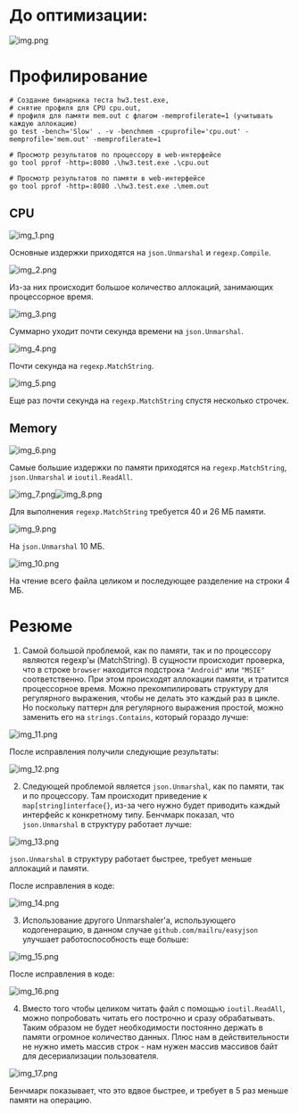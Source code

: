 # До оптимизации:

![img.png](img.png)

# Профилирование
```shell
# Создание бинарника теста hw3.test.exe, 
# снятие профиля для CPU cpu.out,
# профиля для памяти mem.out с флагом -memprofilerate=1 (учитывать каждую аллокацию)
go test -bench='Slow' . -v -benchmem -cpuprofile='cpu.out' -memprofile='mem.out' -memprofilerate=1
```

```shell
# Просмотр результатов по процессору в web-интерфейсе
go tool pprof -http=:8080 .\hw3.test.exe .\cpu.out
```

```shell
# Просмотр результатов по памяти в web-интерфейсе
go tool pprof -http=:8080 .\hw3.test.exe .\mem.out
```
## CPU

![img_1.png](img_1.png)

Основные издержки приходятся на `json.Unmarshal` и `regexp.Compile`.

![img_2.png](img_2.png)

Из-за них происходит большое количество аллокаций, занимающих процессорное время.

![img_3.png](img_3.png)

Суммарно уходит почти секунда времени на `json.Unmarshal`.

![img_4.png](img_4.png)

Почти секунда на `regexp.MatchString`.

![img_5.png](img_5.png)

Еще раз почти секунда на `regexp.MatchString` спустя несколько строчек.

## Memory

![img_6.png](img_6.png)

Самые большие издержки по памяти приходятся на `regexp.MatchString`, `json.Unmarshal` и `ioutil.ReadAll`.

![img_7.png](img_7.png)![img_8.png](img_8.png)

Для выполнения `regexp.MatchString` требуется 40 и 26 МБ памяти.

![img_9.png](img_9.png)

На `json.Unmarshal` 10 МБ.

![img_10.png](img_10.png)

На чтение всего файла целиком и последующее разделение на строки 4 МБ.

# Резюме

1. Самой большой проблемой, как по памяти, так и по процессору являются regexp'ы (MatchString). В сущности происходит проверка, что в строке `browser` находится подстрока `"Android"` или `"MSIE"` соответственно. При этом происходят аллокации памяти, и тратится процессорное время. Можно прекомпилировать структуру для регулярного выражения, чтобы не делать это каждый раз в цикле. Но поскольку паттерн для регулярного выражения простой, можно заменить его на `strings.Contains`, который гораздо лучше:

![img_11.png](img_11.png)

После исправления получили следующие результаты: 

![img_12.png](img_12.png)

2. Следующей проблемой является `json.Unmarshal`, как по памяти, так и по процессору. Там происходит приведение к `map[string]interface{}`, из-за чего нужно будет приводить каждый интерфейс к конкретному типу. Бенчмарк показал, что `json.Unmarshal` в структуру работает лучше: 

![img_13.png](img_13.png)

`json.Unmarshal` в структуру работает быстрее, требует меньше аллокаций и памяти.

После исправления в коде: 

![img_14.png](img_14.png)

3. Использование другого Unmarshaler'а, использующего кодогенерацию, в данном случае `github.com/mailru/easyjson` улучшает работоспособность еще больше:

![img_15.png](img_15.png)

После исправления в коде: 

![img_16.png](img_16.png)

4. Вместо того чтобы целиком читать файл с помощью `ioutil.ReadAll`, можно попробовать читать его построчно и сразу обрабатывать. Таким образом не будет необходимости постоянно держать в памяти огромное количество данных. Плюс нам в действительности не нужно иметь массив строк - нам нужен массив массивов байт для десериализации пользователя.

![img_17.png](img_17.png)

Бенчмарк показывает, что это вдвое быстрее, и требует в 5 раз меньше памяти на операцию.